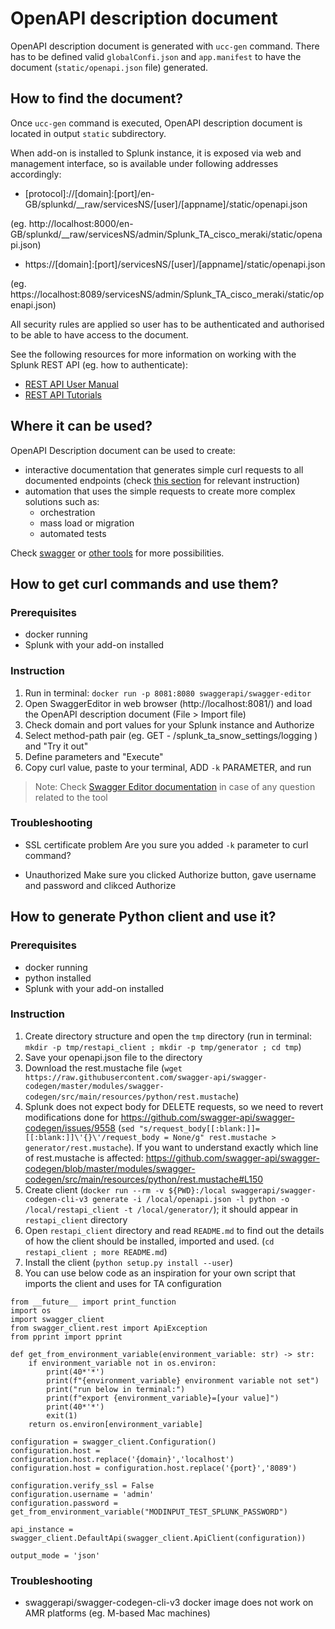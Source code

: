 # OpenAPI description document

OpenAPI description document is generated with `ucc-gen` command. 
There has to be defined valid `globalConfi.json` and `app.manifest` to have the document (`static/openapi.json` file) generated.

## How to find the document?

Once `ucc-gen` command is executed, OpenAPI description document is located in output `static` subdirectory.

When add-on is installed to Splunk instance, it is exposed via web and management interface, so is available under following addresses accordingly:

* \[protocol\]://\[domain\]:\[port\]/en-GB/splunkd/__raw/servicesNS/\[user\]/\[appname\]/static/openapi.json

(eg. http://localhost:8000/en-GB/splunkd/__raw/servicesNS/admin/Splunk_TA_cisco_meraki/static/openapi.json)

* https://\[domain\]:\[port\]/servicesNS/\[user\]/\[appname\]/static/openapi.json

(eg. https://localhost:8089/servicesNS/admin/Splunk_TA_cisco_meraki/static/openapi.json)

All security rules are applied so user has to be authenticated and authorised to be able to have access to the document.

See the following resources for more information on working with the Splunk REST API (eg. how to authenticate):

* [REST API User Manual](http://docs.splunk.com/Documentation/Splunk/9.0.3/RESTUM/RESTusing)
* [REST API Tutorials](http://docs.splunk.com/Documentation/Splunk/9.0.3/RESTTUT/RESTconfigurations)

## Where it can be used?

OpenAPI Description document can be used to create:

* interactive documentation that generates simple curl requests to all documented endpoints (check [this section](#how-to-get-curl-commands-and-use-them) for relevant instruction)
* automation that uses the simple requests to create more complex solutions such as:
    * orchestration
    * mass load or migration
    * automated tests

Check [swagger](https://swagger.io/) or [other tools](https://github.com/OAI/OpenAPI-Specification/blob/main/IMPLEMENTATIONS.md) for more possibilities.

## How to get curl commands and use them?

### Prerequisites

* docker running
* Splunk with your add-on installed

### Instruction

1. Run in terminal: `docker run -p 8081:8080 swaggerapi/swagger-editor`
2. Open SwaggerEditor in web browser (http://localhost:8081/) and load the OpenAPI description document (File > Import file)
3. Check domain and port values for your Splunk instance and Authorize
4. Select method-path pair (eg. GET - /splunk_ta_snow_settings/logging ) and "Try it out"
5. Define parameters and "Execute"
6. Copy curl value, paste to your terminal, ADD `-k` PARAMETER, and run

> Note: Check [Swagger Editor documentation](https://swagger.io/tools/swagger-editor/) in case of any question related to the tool

### Troubleshooting

* SSL certificate problem
Are you sure you added `-k` parameter to curl command?

* Unauthorized
Make sure you clicked Authorize button, gave username and password and clikced Authorize

## How to generate Python client and use it?

### Prerequisites

* docker running
* python installed
* Splunk with your add-on installed

### Instruction

1. Create directory structure and open the `tmp` directory (run in terminal: `mkdir -p tmp/restapi_client ; mkdir -p tmp/generator ; cd tmp`)
2. Save your openapi.json file to the directory
3. Download the rest.mustache file (`wget https://raw.githubusercontent.com/swagger-api/swagger-codegen/master/modules/swagger-codegen/src/main/resources/python/rest.mustache`)
4. Splunk does not expect body for DELETE requests, so we need to revert modifications done for https://github.com/swagger-api/swagger-codegen/issues/9558 (`sed "s/request_body[[:blank:]]=[[:blank:]]\'{}\'/request_body = None/g" rest.mustache > generator/rest.mustache`).
If you want to understand exactly which line of rest.mustache is affected: https://github.com/swagger-api/swagger-codegen/blob/master/modules/swagger-codegen/src/main/resources/python/rest.mustache#L150
5. Create client (`docker run --rm -v ${PWD}:/local swaggerapi/swagger-codegen-cli-v3 generate -i /local/openapi.json -l python -o /local/restapi_client -t /local/generator/`); it should appear in `restapi_client` directory
6. Open `restapi_client` directory and read `README.md` to find out the details of how the client should be installed, imported and used. (`cd restapi_client ; more README.md`)
7. Install the client (`python setup.py install --user`)
8. You can use below code as an inspiration for your own script that imports the client and uses for TA configuration
```
from __future__ import print_function
import os
import swagger_client
from swagger_client.rest import ApiException
from pprint import pprint

def get_from_environment_variable(environment_variable: str) -> str:
    if environment_variable not in os.environ:
        print(40*'*')
        print(f"{environment_variable} environment variable not set")
        print("run below in terminal:")
        print(f"export {environment_variable}=[your value]")
        print(40*'*')
        exit(1)
    return os.environ[environment_variable]

configuration = swagger_client.Configuration()
configuration.host = configuration.host.replace('{domain}','localhost')
configuration.host = configuration.host.replace('{port}','8089')

configuration.verify_ssl = False
configuration.username = 'admin'
configuration.password = get_from_environment_variable("MODINPUT_TEST_SPLUNK_PASSWORD")

api_instance = swagger_client.DefaultApi(swagger_client.ApiClient(configuration))

output_mode = 'json'
```

### Troubleshooting

* swaggerapi/swagger-codegen-cli-v3 docker image does not work on AMR platforms (eg. M-based Mac machines)